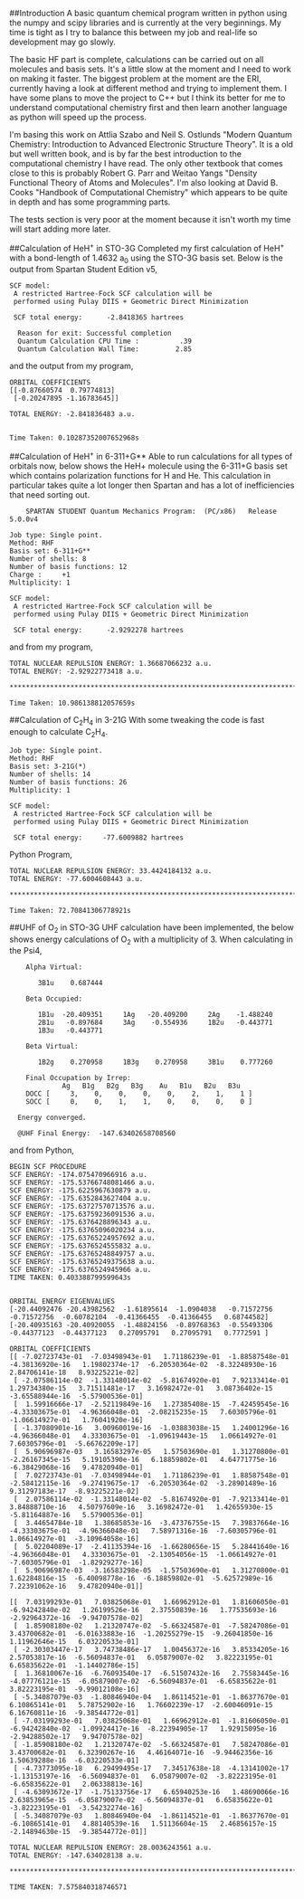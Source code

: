##Introduction
A basic quantum chemical program written in python using the numpy and scipy libraries and is currently at the very beginnings. My time is tight as I try to balance this between my job and real-life so development may go slowly.

The basic HF part is complete, calculations can be carried out on all molecules and basis sets. It's a little slow at the moment and I need to work on making it faster. The biggest problem at the moment are the ERI, currently having a look at different method and trying to implement them. I have some plans to move the project to C++ but I think its better for me to understand computational chemistry first and then learn another language as python will speed up the process. 

I'm basing this work on Attlia Szabo and Neil S. Ostlunds "Modern Quantum Chemistry: Introduction to Advanced Electronic Structure Theory". It is a old but well written book, and is by far the best introduction to the computational chemistry I have read. The only other textbook that comes close to this is probably Robert G. Parr and Weitao Yangs "Density Functional Theory of Atoms and Molecules". I'm also looking at David B. Cooks "Handbook of Computational Chemistry" which appears to be quite in depth and has some programming parts.

The tests section is very poor at the moment because it isn't worth my time will start adding more later.

##Calculation of HeH<sup>+</sup> in STO-3G
Completed my first calculation of HeH<sup>+</sup> with a bond-length of 1.4632 a<sub>0</sub> using the STO-3G basis set. Below is the output from Spartan Student Edition v5,

    SCF model:
     A restricted Hartree-Fock SCF calculation will be
     performed using Pulay DIIS + Geometric Direct Minimization
    
     SCF total energy:      -2.8418365 hartrees
    
      Reason for exit: Successful completion 
      Quantum Calculation CPU Time :          .39
      Quantum Calculation Wall Time:         2.85

and the output from my program,
  
    ORBITAL COEFFICIENTS
    [[-0.87660574  0.79774813]
     [-0.20247895 -1.16783645]]
    
    TOTAL ENERGY: -2.841836483 a.u.
    
    
    Time Taken: 0.10287352007652968s

##Calculation of HeH<sup>+</sup> in 6-311+G**
Able to run calculations for all types of orbitals now, below shows the HeH+ molecule using the 6-311+G basis set which contains polarization functions for H and He. This calculation in particular takes quite a lot longer then Spartan and has a lot of inefficiencies that need sorting out. 
        
        SPARTAN STUDENT Quantum Mechanics Program:  (PC/x86)   Release  5.0.0v4
    
    Job type: Single point.
    Method: RHF
    Basis set: 6-311+G**
    Number of shells: 8
    Number of basis functions: 12
    Charge :     +1 
    Multiplicity: 1
    
    SCF model:
     A restricted Hartree-Fock SCF calculation will be
     performed using Pulay DIIS + Geometric Direct Minimization
    
     SCF total energy:      -2.9292278 hartrees
  
and from my program,
    
    TOTAL NUCLEAR REPULSION ENERGY: 1.36687066232 a.u.
    TOTAL ENERGY: -2.92922773418 a.u.
    
    *********************************************************************************************************
    
    Time Taken: 10.986138812057659s

##Calculation of C<sub>2</sub>H<sub>4</sub> in 3-21G
With some tweaking the code is fast enough to calculate C<sub>2</sub>H<sub>4</sub>.

    Job type: Single point.
    Method: RHF
    Basis set: 3-21G(*)
    Number of shells: 14
    Number of basis functions: 26
    Multiplicity: 1
    
    SCF model:
     A restricted Hartree-Fock SCF calculation will be
     performed using Pulay DIIS + Geometric Direct Minimization
    
     SCF total energy:     -77.6009882 hartrees

Python Program,
    
    TOTAL NUCLEAR REPULSION ENERGY: 33.4424184132 a.u.
    TOTAL ENERGY: -77.6004608443 a.u.
    
    *********************************************************************************************************
    
    Time Taken: 72.70841306778921s

##UHF of O<sub>2</sub> in STO-3G
UHF calculation have been implemented, the below shows energy calculations of O<sub>2</sub> with a multiplicity of 3. When calculating in the Psi4,

        Alpha Virtual:                                                        
    
           3B1u    0.687444  
    
        Beta Occupied:                                                        
    
           1B1u  -20.409351     1Ag   -20.409200     2Ag    -1.488240  
           2B1u   -0.897684     3Ag    -0.554936     1B2u   -0.443771  
           1B3u   -0.443771  
    
        Beta Virtual:                                                         
    
           1B2g    0.270958     1B3g    0.270958     3B1u    0.777260  
    
        Final Occupation by Irrep:
                 Ag   B1g   B2g   B3g    Au   B1u   B2u   B3u 
        DOCC [     3,    0,    0,    0,    0,    2,    1,    1 ]
        SOCC [     0,    0,    1,    1,    0,    0,    0,    0 ]
    
      Energy converged.
    
      @UHF Final Energy:  -147.63402658708560

and from Python,

    BEGIN SCF PROCEDURE
    SCF ENERGY: -174.075470966916 a.u.
    SCF ENERGY: -175.53766748081466 a.u.
    SCF ENERGY: -175.6225967630879 a.u.
    SCF ENERGY: -175.6352843627404 a.u.
    SCF ENERGY: -175.63727570713576 a.u.
    SCF ENERGY: -175.63759236091536 a.u.
    SCF ENERGY: -175.6376428896343 a.u.
    SCF ENERGY: -175.63765096020234 a.u.
    SCF ENERGY: -175.63765224957692 a.u.
    SCF ENERGY: -175.6376524555832 a.u.
    SCF ENERGY: -175.63765248849757 a.u.
    SCF ENERGY: -175.63765249375638 a.u.
    SCF ENERGY: -175.6376524945966 a.u.
    TIME TAKEN: 0.403388799599643s
    
    
    ORBITAL ENERGY EIGENVALUES
    [-20.44092476 -20.43982562  -1.61895614  -1.0904038   -0.71572756  -0.71572756  -0.60782104  -0.41366455  -0.41366455   0.68744582]
    [-20.40935163 -20.40920055  -1.48824156  -0.89768363  -0.55493306  -0.44377123  -0.44377123   0.27095791   0.27095791   0.7772591 ]
    
    ORBITAL COEFFICIENTS
    [[ -7.02723743e-01  -7.03498943e-01   1.71186239e-01  -1.88587548e-01  -4.38136920e-16   1.19802374e-17  -6.20530364e-02  -8.32248930e-16   2.84706141e-18   8.93225221e-02]
     [ -2.07586114e-02  -1.33148014e-02  -5.81674920e-01   7.92133414e-01   1.29734380e-15   3.71511481e-17   3.16982472e-01   3.08736402e-15  -3.65588944e-16  -5.57900536e-01]
     [  1.59916666e-17  -2.52119849e-16   1.27385408e-15  -7.42459545e-16  -4.33303675e-01  -4.96366048e-01  -2.08215235e-15   7.60305796e-01  -1.06614927e-01   1.76041920e-16]
     [ -1.37080901e-16   3.00960019e-16  -1.03883038e-15   1.24001296e-16  -4.96366048e-01   4.33303675e-01  -1.09619443e-15   1.06614927e-01   7.60305796e-01  -5.66762209e-17]
     [  5.90696987e-03   3.16583297e-05   1.57503690e-01   1.31270800e-01  -2.26167345e-15   5.19105390e-16   6.18859802e-01   4.64771775e-16  -6.38429068e-16   9.47820940e-01]
     [  7.02723743e-01  -7.03498944e-01   1.71186239e-01   1.88587548e-01  -2.58412115e-16  -9.27419675e-17  -6.20530364e-02  -3.28901489e-16   9.31297183e-17  -8.93225221e-02]
     [  2.07586114e-02  -1.33148014e-02  -5.81674920e-01  -7.92133414e-01   3.84888710e-16   4.50797609e-16   3.16982472e-01   1.42655930e-15  -5.81164887e-16   5.57900536e-01]
     [  3.44654784e-18   1.38685853e-16  -3.47376755e-15   7.39837664e-16  -4.33303675e-01  -4.96366048e-01   7.58971316e-16  -7.60305796e-01   1.06614927e-01  -3.10964058e-16]
     [  5.02204089e-17  -2.41135394e-16  -1.66280656e-15   5.28441640e-16  -4.96366048e-01   4.33303675e-01  -2.13054056e-15  -1.06614927e-01  -7.60305796e-01  -1.82929277e-16]
     [  5.90696987e-03  -3.16583298e-05  -1.57503690e-01   1.31270800e-01   1.62284816e-15  -6.40098778e-16  -6.18859802e-01  -5.62572989e-16   7.22391062e-16   9.47820940e-01]]
    
    [[  7.03199293e-01   7.03825068e-01   1.66962912e-01   1.81606050e-01  -6.94242840e-02   1.26199526e-16   2.37550839e-16   1.77535693e-16  -2.92964372e-16  -9.94707578e-02]
     [  1.85908180e-02   1.21320747e-02  -5.66324587e-01  -7.58247086e-01   3.43700682e-01  -6.01633883e-16  -1.20255279e-15  -9.26041850e-16   1.11962646e-15   6.03220533e-01]
     [ -2.30303447e-17   3.74738486e-17   1.00456372e-16   3.85334205e-16   2.57053817e-16  -6.56094837e-01   6.05879007e-02   3.82223195e-01   6.65835622e-01  -1.14402786e-15]
     [  1.36810067e-16  -6.76093540e-17  -6.51507432e-16   2.75583445e-16  -4.07776121e-15  -6.05879007e-02  -6.56094837e-01  -6.65835622e-01   3.82223195e-01  -9.99012108e-16]
     [ -5.34087079e-03  -1.80846940e-04   1.86114521e-01  -1.86377670e-01   6.10865141e-01   5.78752902e-16   1.76602239e-17  -2.60046091e-15   6.16760811e-16  -9.38544772e-01]
     [ -7.03199293e-01   7.03825068e-01   1.66962912e-01  -1.81606050e-01  -6.94242840e-02  -1.09924417e-16  -8.22394905e-17   1.92915095e-16  -2.94288502e-17   9.94707578e-02]
     [ -1.85908180e-02   1.21320747e-02  -5.66324587e-01   7.58247086e-01   3.43700682e-01   6.32390267e-16   4.46164071e-16  -9.94462356e-16   1.50639288e-16  -6.03220533e-01]
     [ -4.73773095e-18   6.29499495e-17   7.34517638e-18  -4.13141002e-17  -1.13153197e-16  -6.56094837e-01   6.05879007e-02  -3.82223195e-01  -6.65835622e-01   2.06338813e-16]
     [ -4.63093672e-17  -1.75133756e-17   6.65940253e-16   1.48690066e-16   2.63853965e-15  -6.05879007e-02  -6.56094837e-01   6.65835622e-01  -3.82223195e-01  -3.54232274e-16]
     [ -5.34087079e-03   1.80846940e-04  -1.86114521e-01  -1.86377670e-01  -6.10865141e-01   4.88140539e-16   1.51136604e-15   2.46856157e-15  -2.14894630e-15  -9.38544772e-01]]
    
    TOTAL NUCLEAR REPULSION ENERGY: 28.0036243561 a.u.
    TOTAL ENERGY: -147.634028138 a.u.
    
    *****************************************************************************************************
    
    TIME TAKEN: 7.575840318746571